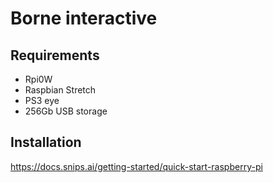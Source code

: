 # Borne interactive

## Requirements

- Rpi0W
- Raspbian Stretch
- PS3 eye
- 256Gb USB storage

## Installation

https://docs.snips.ai/getting-started/quick-start-raspberry-pi



